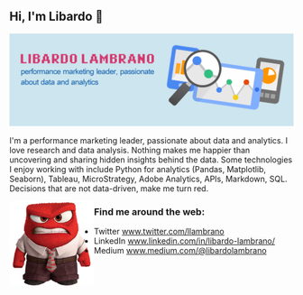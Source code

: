 ## Hi, I'm Libardo 👋
<img src="https://github.com/llambrano/llambrano/blob/master/images/GitHub_Cover_Libardo.png" alt="banner that says LIBARDO LAMBRANO, performance marketing leader, passionate about data and analytics">

I'm a performance marketing leader, passionate about data and analytics. I love research and data analysis. Nothing makes me happier than uncovering and sharing hidden insights behind the data. Some technologies I enjoy working with include Python for analytics (Pandas, Matplotlib, Seaborn), Tableau, MicroStrategy, Adobe Analytics, APIs, Markdown, SQL. Decisions that are not data-driven, make me turn red.

 <a href="https://github.com/sponsors/M0nica"><img align="left" width="150" height="150" src="https://github.com/llambrano/llambrano/blob/master/images/angry-man.png?raw=true"></a>

### Find me around the web: 
- Twitter <a href="https://twitter.com/llambrano"> www.twitter.com/llambrano</a>
- LinkedIn <a href="https://www.linkedin.com/in/libardo-lambrano/"> www.linkedin.com/in/libardo-lambrano/</a>
- Medium <a href="https://medium.com/@libardolambrano"> www.medium.com/@libardolambrano</a>




<!--
**llambrano/llambrano** is a ✨ _special_ ✨ repository because its `README.md` (this file) appears on your GitHub profile.

Here are some ideas to get you started:

- 🔭 I’m currently working on ...
- 🌱 I’m currently learning ...
- 👯 I’m looking to collaborate on ...
- 🤔 I’m looking for help with ...
- 💬 Ask me about ...
- 📫 How to reach me: ...
- 😄 Pronouns: ...
- ⚡ Fun fact: ...
-->
